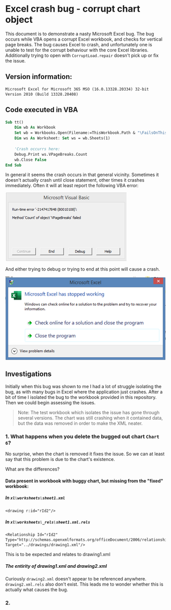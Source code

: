 # Excel crash bug - corrupt chart object

This document is to demonstrate a nasty Microsoft Excel bug. The bug occurs while VBA opens a corrupt Excel workbook, and checks for vertical page breaks. The bug causes Excel to crash, and unfortunately one is unable to test for the corrupt behaviour with the core Excel libraries. Additionally trying to open with `CorruptLoad.repair` doesn't pick up or fix the issue.

## Version information:

```
Microsoft Excel for Microsoft 365 MSO (16.0.13328.20334) 32-bit
Version 2010 (Build 13328.20408)
```

## Code executed in VBA

```vb    
Sub tt()
    Dim wb As Workbook
    Set wb = Workbooks.Open(Filename:=ThisWorkbook.Path & "\FailsOnThisWorkbook.xlsx", UpdateLinks:=False, CorruptLoad:=Excel.XlCorruptLoad.xlRepairFile)
    Dim ws As Worksheet: Set ws = wb.Sheets(1)
    
    'Crash occurrs here:
    Debug.Print ws.VPageBreaks.Count
    wb.Close False
End Sub
```

In general it seems  the crash occurs in that general vicinity. Sometimes it doesn't actually crash until close statement, other times it crashes immediately. Often it will at least report the following VBA error:

![img](https://github.com/sancarn/VBA-Workarounds/blob/main/CorruptWorkbook-CrashOn-VPageBreaks-Count/VBAError.png?raw=true)

And either trying to debug or trying to end at this point will cause a crash.

![img2](https://github.com/sancarn/VBA-Workarounds/blob/main/CorruptWorkbook-CrashOn-VPageBreaks-Count/VBACrash.PNG?raw=true)

## Investigations

Initially when this bug was shown to me I had a lot of struggle isolating the bug, as with many bugs in Excel where the application just crashes. After a bit of time I isolated the bug to the workbook provided in this repository. Then we could begin assessing the issues.

> Note: The test workbook which isolates the issue has gone through several versions. The chart was still crashing when it contained data, but the data was removed in order to make the XML neater.


### 1. What happens when you delete the bugged out chart `Chart 6`?

No surprise, when the chart is removed it fixes the issue. So we can at least say that this problem is due to the chart's existence.

What are the differences?

#### Data present in workbook with buggy chart, but missing from the "fixed" workbook:

##### In `xl\worksheets\sheet1.xml`

```
<drawing r:id="rId2"/>
```

##### In `xl\worksheets\_rels\sheet1.xml.rels`

```
<Relationship Id="rId2" Type="http://schemas.openxmlformats.org/officeDocument/2006/relationships/drawing" Target="../drawings/drawing1.xml"/>
```

This is to be expected and relates to drawing1.xml

##### The entirity of drawing1.xml and drawing2.xml

Curiously `drawing2.xml` doesn't appear to be referenced anywhere. `drawing2.xml.rels` also don't exist. This leads me to wonder whether this is actually what causes the bug.




### 2. 



